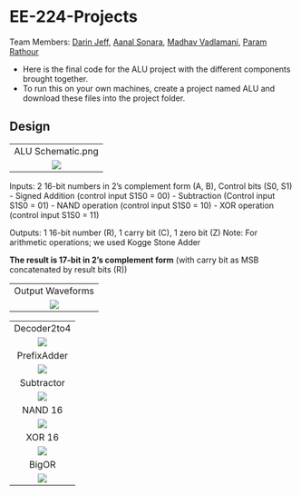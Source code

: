 # EE-224-Projects

Team Members: [Darin Jeff](https://github.com/DarinJeff), [Aanal Sonara](https://github.com/Aanal2901), [Madhav Vadlamani](https://github.com/nikola-tesla17), [Param Rathour](https://github.com/paramrathour)

- Here is the final code for the ALU project with the different components brought together.
- To run this on your own machines, create a project named ALU and download these files into the project folder.

## Design

<table style="text-align:center;">
  <tr>
    <td>ALU Schematic.png</td>
  </tr>
  <tr>
    <td><img src="Images/ALU Schematic.png"></td>
  </tr>
</table>

Inputs: 2 16-bit numbers in 2’s complement form (A, B), Control bits (S0, S1)
	- Signed Addition (control input S1S0 = 00) 
	- Subtraction (Control input S1S0 = 01) 
	- NAND operation (control input S1S0 = 10) 
	- XOR operation (control input S1S0 = 11)

Outputs: 1 16-bit number (R), 1 carry bit (C), 1 zero bit (Z)
Note: For arithmetic operations; we used Kogge Stone Adder

**The result is 17-bit in 2’s complement form** (with carry bit as MSB concatenated by result bits (R))

<table style="text-align:center;">
  <tr>
    <td>Output Waveforms</td>
  </tr>
  <tr>
    <td><img src="Images/Output Waveforms.png"></td>
  </tr>
</table>

<table style="text-align:center;">
  <tr>
    <td>Decoder2to4</td>
  </tr>
  <tr>
    <td><img src="Images/Decoder2to4.png"></td>
  </tr>
  <tr>
    <td>PrefixAdder</td>
  </tr>
  <tr>
    <td><img src="Images/PrefixAdder.png"></td>
  </tr>
  <tr>
    <td>Subtractor</td>
  </tr>
  <tr>
    <td><img src="Images/Subtractor.png"></td>
  </tr>
  <tr>
    <td>NAND 16</td>
  </tr>
  <tr>
    <td><img src="Images/NAND 16.png"></td>
  </tr>
  <tr>
    <td>XOR 16</td>
  </tr>
  <tr>
    <td><img src="Images/XOR 16.png"></td>
  </tr>
  <tr>
    <td>BigOR</td>
  </tr>
  <tr>
    <td><img src="Images/BigOR.png"></td>
  </tr>
</table>